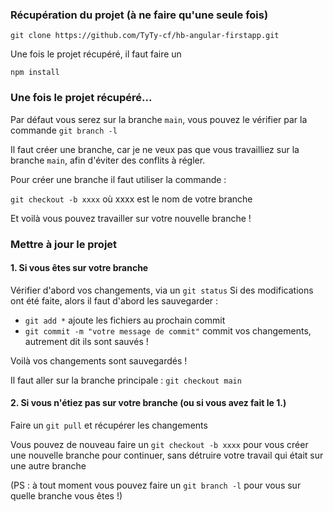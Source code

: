 ### Récupération du projet (à ne faire qu'une seule fois)

`git clone https://github.com/TyTy-cf/hb-angular-firstapp.git`

Une fois le projet récupéré, il faut faire un 

`npm install`

### Une fois le projet récupéré...

Par défaut vous serez sur la branche `main`, vous pouvez le vérifier par la commande `git branch -l` 

Il faut créer une branche, car je ne veux pas que vous travailliez sur la branche `main`, afin d'éviter des conflits à régler.

Pour créer une branche il faut utiliser la commande :

`git checkout -b xxxx` où xxxx est le nom de votre branche

Et voilà vous pouvez travailler sur votre nouvelle branche !

### Mettre à jour le projet

#### 1. Si vous êtes sur votre branche

Vérifier d'abord vos changements, via un `git status`
Si des modifications ont été faite, alors il faut d'abord les sauvegarder :
- `git add *` ajoute les fichiers au prochain commit
- `git commit -m "votre message de commit"` commit vos changements, autrement dit ils sont sauvés !

Voilà vos changements sont sauvegardés !

Il faut aller sur la branche principale :
`git checkout main`

#### 2. Si vous n'étiez pas sur votre branche (ou si vous avez fait le 1.)

Faire un `git pull` et récupérer les changements

Vous pouvez de nouveau faire un `git checkout -b xxxx` pour vous créer une nouvelle branche pour continuer, sans détruire votre travail qui était sur une autre branche

(PS : à tout moment vous pouvez faire un `git branch -l` pour vous sur quelle branche vous êtes !)
